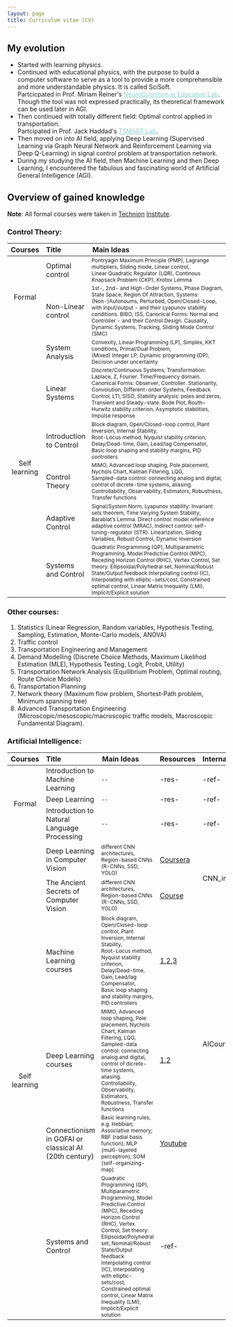 ```yaml
---
layout: page
title: Curriculum vitae (CV)
---
```



## My evolution

- Started with learning physics.
- Continued with educational physics, with the purpose to build a computer software to serve as a tool to provide a more comprehensible and more understandable physics. It is called SciSoft.
<br>Partcicpated in Prof. Miriam Reiner's <a style="color:#8dd3c7" href="https://vrneurocog.wixsite.com/vrneurocog/researchers">NeuroCognition in Education Lab</a>.<br>Though the tool was not expressed practically, its theoretical framework can be used later in AGI.
- Then continued with totally different field: Optimal control applied in transportation.<br>Partcipated in Prof. Jack Haddad's <a style="color:#8dd3c7" href="https://haddad.net.technion.ac.il/lab-members/">TSMART Lab</a>.
- Then moved on into AI field, applying Deep Learning (Supervised Learning via Graph Neural Network and Reinforcement Learning via Deep Q-Learning) in signal control problem at transportation network.
- During my studying the AI field, then Machine Learning and then Deep Learning, I encountered the fabulous and fascinating world of Artificial General Intelligence (AGI).


## Overview of gained knowledge


**Note**: All formal courses were taken in [Technion](https://www.jpost.com/business-and-innovation/all-news/article-717204) [Institute](https://www.calcalist.co.il/calcalistech/article/bkkte6gbo?fbclid=IwAR20MX1Z7Bkiz5yueRLk2s0RiWB5944RNntQTAKW0lJroIRzTEyldoFe6Ro).


### Control Theory:

<table>
<!-- =============================== HEADER ================================ -->
  <thead>
    <tr>
      <th style="width: 2%">Courses</th>
      <th style="width: 4%" align="left">Title</th>
      <th align="left">Main Ideas</th>
      <!--<th align="left">Resources</th>
      <th align="left">Internal ref</th>-->
    </tr>
  </thead>
  <tbody>
<!-- =============================== Formal Courses ================================ -->
    <tr>
      <td rowspan="2" align="center" class="vertical-th">Formal</td>
      <td rowspan="1">Optimal control</td>
      <td rowspan="1" style="font-size:12px">Pontryagin Maximum Principle (PMP), Lagrange multipliers, Sliding mode, Linear control,<br />Linear Quadratic Regulator (LQR), Continous Knapsack Problem (CKP), Krotov Lemma</td>
      <!--<td rowspan="1">-res-</td>
      <td rowspan="1">-ref-</td>-->
    </tr>
    <tr>
      <td rowspan="1">Non-Linear control</td>
      <td rowspan="1" style="font-size:12px">1st-, 2nd- and High-Order Systems, Phase Diagram, State Space, Region Of Attraction, Systems: (Non-)Autonoums, Perturbed, Open/Closed-Loop, with input/output - and their Lyapunov stability conditions. BIBO, ISS, Canonical Forms: Normal and Controller - and their Control Design. Causality, Dynamic Systems, Tracking, Sliding Mode Control (SMC)</td>
      <!--<td rowspan="1">-res-</td>
      <td rowspan="1">-ref-</td>-->
    </tr>
<!-- =============================== Self-learning Courses ================================ -->
    <tr>
      <td rowspan="6" align="center" class="vertical-th">Self learning</td>
      <td rowspan="1">System Analysis</td>
      <td rowspan="1" style="font-size:12px">Convexity, Linear Programming (LP), Simplex, KKT conditions, Primal/Dual Problem,<br />(Mixed) Integer LP, Dynamic programming (DP), Decision under uncertainty</td>
      <!--<td rowspan="1">-res-</td>
      <td rowspan="1">-ref-</td>-->
    </tr>
    <tr>
      <td rowspan="1">Linear Systems</td>
      <td rowspan="1" style="font-size:12px">Discrete/Continuous Systems, Transformation: Laplace, Z, Fourier. Time/Frequency domain. Canonical Forms: Observer, Controller. Stationarity, Convolution, Different-order Systems, Feedback Control, LTI, SISO, Stability analysis: poles and zeros, Transient and Steady-state. Bode Plot, Routh–Hurwitz stability criterion, Asymptotic stabilities, Impulse response</td>
      <!--<td rowspan="1">-res-</td>
      <td rowspan="1">-ref-</td>-->
    </tr>
    <tr>
      <td rowspan="1">Introduction to Control</td>
      <td rowspan="1" style="font-size:12px">Block diagram, Open/Closed-loop control, Plant Inversion, Internal Stability,<br />Root-Locus method, Nyquist stability criterion, Delay/Dead-time, Gain, Lead/lag Compensator,<br />Basic loop shaping and stability margins, PID controllers</td>
      <!--<td rowspan="1">-res-</td>
      <td rowspan="1">-ref-</td>-->
    </tr>
    <tr>
      <td rowspan="1">Control Theory</td>
      <td rowspan="1" style="font-size:12px">MIMO, Advanced loop shaping, Pole placement, Nychols Chart, Kalman Filtering, LQG,<br />Sampled-data control: connecting analog and digital, control of dicrete-time systems, aliasing. Controllability, Observability, Estimators, Robustness, Transfer functions</td>
      <!--<td rowspan="1">-res-</td>
      <td rowspan="1">-ref-</td>-->
    </tr>
    <tr>
      <td rowspan="1">Adaptive Control</td>
      <td rowspan="1" style="font-size:12px">Signal/System Norm, Lyapunov stability: <!--La Salle’s Lemma or -->Invariant sets theorem, Time Varying System Stability, Barablat’s Lemma. Direct control: model reference adaptive control (MRAC), Indirect control: self-tuning-regulator (STR). Linearization, Sliding Variables, Robust Control, Dynamic Inversion</td>
      <!--<td rowspan="1">-res-</td>
      <td rowspan="1">-ref-</td>-->
    </tr>    
    <tr>
      <td rowspan="1">Systems and Control</td>
      <td rowspan="1" style="font-size:12px">Quadratic Programming (QP), Multiparametric Programming, Model Predictive Control (MPC), Receding Horizon Control (RHC), Vertex Control, Set theory: Ellipsoidal/Polyhedral set, Nominal/Robust State/Output feedback Interpolating control (IC), Interpolating with elliptic-sets/cost, Constrained optimal control, Linear Matrix Inequality (LMI), Implicit/Explicit solution<!--, Tracking control--></td>
      <!--<td rowspan="1">-res-</td>
      <td rowspan="1">-ref-</td>-->
    </tr>
  </tbody>
</table>


### Other courses: 
1. Statistics (Linear Regression, Random variables, Hypothesis Testing, Sampling, Estimation, Monte-Carlo models, ANOVA)
2. Traffic control
3. Transportation Engineering and Management
4. Demand Modelling (Discrete Choice Methods, Maximum Likelihod Estimation (MLE), Hypothesis Testing, Logit, Probit, Utility)
5. Transportation Network Analysis (Equilibrium Problem, Optimal routing, Route Choice Models)
6. Transportation Planning
7. Network theory (Maximum flow problem, Shortest-Path problem, Minimum spanning tree)
8. Advanced Transportation Engineering (Microscopic/mesoscopic/macroscopic traffic models, Macroscopic Fundamental Diagram).


### Artificial Intelligence:


<table>
<!-- =============================== HEADER ================================ -->
  <thead>
    <tr>
      <th style="width: 2%">Courses</th>
      <th style="width: 4%" align="left">Title</th>
      <th style="width: 54%" align="left">Main Ideas</th>
      <th align="left">Resources</th>
      <th style="width: 2%" align="left">Internal ref</th>
    </tr>
  </thead>
  <tbody>
<!-- =============================== Formal Courses ================================ -->
    <tr>
      <td rowspan="3" align="center" class="vertical-th">Formal</td>
      <td rowspan="1">Introduction to Machine Learning</td>
      <td rowspan="1" style="font-size:12px">--</td>
      <td rowspan="1">-res-</td>
      <td rowspan="1">-ref-</td>
    </tr>
    <tr>
      <td rowspan="1">Deep Learning</td>
      <td rowspan="1" style="font-size:12px">--</td>
      <td rowspan="1">-res-</td>
      <td rowspan="1">-ref-</td>
    </tr>
    <tr>
      <td rowspan="1">Introduction to Natural Language Processing</td>
      <td rowspan="1" style="font-size:12px">--</td>
      <td rowspan="1">-res-</td>
      <td rowspan="1">-ref-</td>
    </tr>    
<!-- =============================== Self-learning Courses ================================ -->
    <tr>
      <td rowspan="6" align="center" class="vertical-th">Self learning</td>
      <td rowspan="1">Deep Learning in Computer Vision</td>
      <td rowspan="1" style="font-size:12px">different CNN architectures, Region-based CNNs (R-CNNs, SSD, YOLO)</td>
      <td rowspan="1"><a href="https://www.coursera.org/learn/deep-learning-in-computer-vision/home/week/1">Coursera</a></td>
      <td class="vertical-th" rowspan="2">CNN_images.docx</td>
    </tr>
    <tr>
      <td rowspan="1">The Ancient Secrets of Computer Vision</td>
      <td rowspan="1" style="font-size:12px">different CNN architectures, Region-based CNNs (R-CNNs, SSD, YOLO)</td>
      <td rowspan="1"><a href="https://www.youtube.com/watch?v=8jXIAWg_yHU&list=PLjMXczUzEYcHvw5YYSU92WrY8IwhTuq7p">Course</a></td>
    </tr>
    <tr>
      <td rowspan="1">Machine Learning courses</td>
      <td rowspan="1" style="font-size:12px">Block diagram, Open/Closed-loop control, Plant Inversion, Internal Stability,<br />Root-Locus method, Nyquist stability criterion, Delay/Dead-time, Gain, Lead/lag Compensator,<br />Basic loop shaping and stability margins, PID controllers</td>
      <td rowspan="1"><a href="https://www.coursera.org/learn/machine-learning-duke">1</a>,<a href="https://www.coursera.org/learn/linear-algebra-machine-learning/home/welcome">2</a>,<a href="https://www.youtube.com/watch?v=MEG35RDD7RA">3</a></td>
      <td class="vertical-th" rowspan="3">AICourses.docx</td>
    </tr>
    <tr>
      <td rowspan="1">Deep Learning courses</td>
      <!-- [1](https://www.coursera.org/learn/neural-networks-deep-learning/home/welcome), [2](https://www.youtube.com/watch?v=b99UVkWzYTQ&list=PLjJh1vlSEYgvGod9wWiydumYl8hOXixNu&index=1) -->
      <td rowspan="1" style="font-size:12px">MIMO, Advanced loop shaping, Pole placement, Nychols Chart, Kalman Filtering, LQG,<br />Sampled-data control: connecting analog and digital, control of dicrete-time systems, aliasing. Controllability, Observability, Estimators, Robustness, Transfer functions</td>
      <td rowspan="1"><a href="https://www.coursera.org/learn/neural-networks-deep-learning/home/welcome">1</a>,<a href="https://www.youtube.com/watch?v=b99UVkWzYTQ&list=PLjJh1vlSEYgvGod9wWiydumYl8hOXixNu&index=1">2</a></td>
    </tr>
    <tr>
      <td rowspan="1">Connectionism in GOFAI or classical AI (20th century)</td>
      <!--  in [Youtube](https://www.youtube.com/watch?v=xbYgKoG4x2g&list=PL53BE265CE4A6C056) -->
      <td rowspan="1" style="font-size:12px">Basic learning rules, e.g. Hebbian; Associative memory; RBF (radial basis function); MLP (multi-layered perceptron); SOM (self-organizing-map)</td>
      <td rowspan="1"><a href="https://www.youtube.com/watch?v=xbYgKoG4x2g&list=PL53BE265CE4A6C056">Youtube</a></td>
    </tr>    
    <tr>
      <td rowspan="1">Systems and Control</td>
      <td rowspan="1" style="font-size:12px">Quadratic Programming (QP), Multiparametric Programming, Model Predictive Control (MPC), Receding Horizon Control (RHC), Vertex Control, Set theory: Ellipsoidal/Polyhedral set, Nominal/Robust State/Output feedback Interpolating control (IC), Interpolating with elliptic-sets/cost, Constrained optimal control, Linear Matrix Inequality (LMI), Implicit/Explicit solution<!--, Tracking control--></td>
      <!--<td rowspan="1">-res-</td>-->
      <td rowspan="1">-ref-</td>
    </tr>
  </tbody>
</table>






<!--
AI self-learning courses:

--CNN_images.docx:                ALSO ADD RESOURCES, MAIN IDEAS LEARNED, AND WHERE STORED AS A TABLE--

- Deep Learning in Computer Vision – [Coursera](https://www.coursera.org/learn/deep-learning-in-computer-vision/home/week/1): different CNN architectures, Region-based CNNs (R-CNNs, SSD, YOLO).
- The Ancient Secrets of Computer Vision ([Course](https://www.youtube.com/watch?v=8jXIAWg_yHU&list=PLjMXczUzEYcHvw5YYSU92WrY8IwhTuq7p)) - Joseph Redmon: different CNN architectures, Region-based CNNs (R-CNNs, SSD, YOLO).



--AICourses.docx:

- Machine Learning courses: [1](https://www.coursera.org/learn/machine-learning-duke), [2](https://www.coursera.org/learn/linear-algebra-machine-learning/home/welcome), [3](https://www.youtube.com/watch?v=MEG35RDD7RA), 
- Deep Learning courses: [1](https://www.coursera.org/learn/neural-networks-deep-learning/home/welcome), [2](https://www.youtube.com/watch?v=b99UVkWzYTQ&list=PLjJh1vlSEYgvGod9wWiydumYl8hOXixNu&index=1), 
- Connectionism in GOFAI or classical AI (20th century) in [Youtube](https://www.youtube.com/watch?v=xbYgKoG4x2g&list=PL53BE265CE4A6C056): Basic learning rules, e.g. Hebbian; Associative memory; RBF (radial basis function); MLP (multi-layered perceptron); SOM (self-organizing-map);

-->

